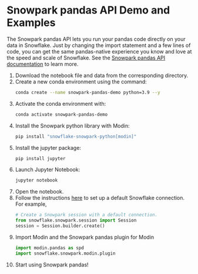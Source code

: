 # Snowpark pandas API Demo and Examples 

The Snowpark pandas API lets you run your pandas code directly on your data in Snowflake. Just by changing the import statement and a few lines of code, you can get the same pandas-native experience you know and love at the speed and scale of Snowflake. See the [Snowpark pandas API documentation](https://docs.snowflake.com/LIMITEDACCESS/snowpark-pandas) to learn more.

1. Download the notebook file and data from the corresponding directory.
2. Create a new conda environment using the command:
    ```bash
    conda create --name snowpark-pandas-demo python=3.9 --y
    ```
3. Activate the conda environment with:
    ```bash
    conda activate snowpark-pandas-demo
    ```
4. Install the Snowpark python library with Modin:
    ```bash
    pip install "snowflake-snowpark-python[modin]"
    ```
5. Install the jupyter package:
    ```bash
    pip install jupyter
    ```
6. Launch Jupyter Notebook:
    ```bash
    jupyter notebook
    ```
7. Open the notebook.
8. Follow the instructions [here](https://docs.snowflake.com/en/developer-guide/python-connector/python-connector-connect#setting-a-default-connection) to set up a default Snowflake connection. For example,
    ```python
    # Create a Snowpark session with a default connection.
    from snowflake.snowpark.session import Session
    session = Session.builder.create()
    ``` 
9. Import Modin and the Snowpark pandas plugin for Modin  
    ```python
    import modin.pandas as spd
    import snowflake.snowpark.modin.plugin
    ```
10. Start using Snowpark pandas!